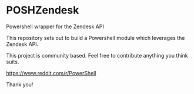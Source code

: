# POSHZendesk
Powershell wrapper for the Zendesk API

This repository sets out to build a Powershell module which leverages the Zendesk API.

This project is community based. Feel free to contribute anything you think suits.

https://www.reddit.com/r/PowerShell

Thank you!
